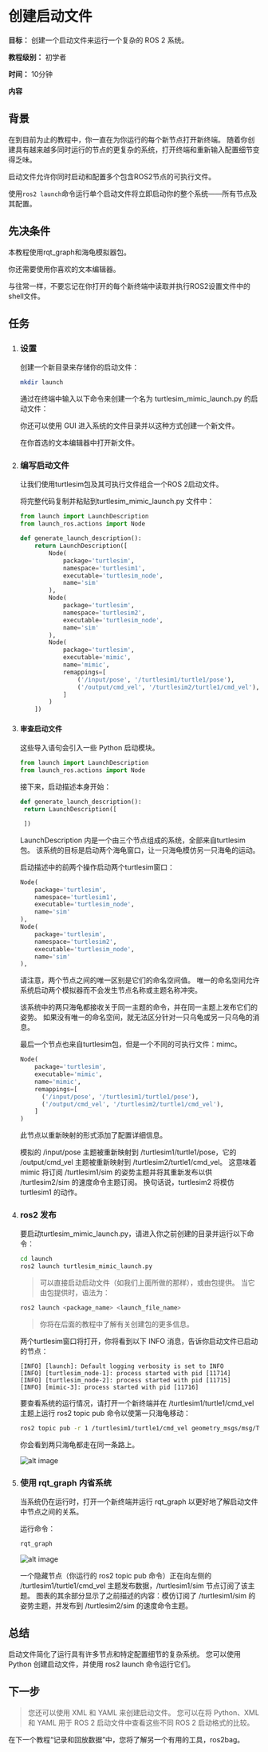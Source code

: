 # 创建启动文件



**目标：** 创建一个启动文件来运行一个复杂的 ROS 2 系统。

**教程级别：** 初学者

**时间：** 10分钟

**内容**



## 背景
  
  在到目前为止的教程中，你一直在为你运行的每个新节点打开新终端。 
  随着你创建具有越来越多同时运行的节点的更复杂的系统，打开终端和重新输入配置细节变得乏味。

  启动文件允许你同时启动和配置多个包含ROS2节点的可执行文件。

  使用```ros2 launch```命令运行单个启动文件将立即启动你的整个系统——所有节点及其配置。
  
  
  
  
## 先决条件
  
  本教程使用rqt_graph和海龟模拟器包。

  你还需要使用你喜欢的文本编辑器。

  与往常一样，不要忘记在你打开的每个新终端中读取并执行ROS2设置文件中的shell文件。
  
  
  
  
## 任务

1. ### 设置

    创建一个新目录来存储你的启动文件：

    ```bash
    mkdir launch
    ```

    通过在终端中输入以下命令来创建一个名为 turtlesim_mimic_launch.py 的启动文件：

    你还可以使用 GUI 进入系统的文件目录并以这种方式创建一个新文件。

    在你首选的文本编辑器中打开新文件。




2. ### 编写启动文件

    让我们使用turtlesim包及其可执行文件组合一个ROS 2启动文件。

    将完整代码复制并粘贴到turtlesim_mimic_launch.py 文件中：

    ```python
    from launch import LaunchDescription
    from launch_ros.actions import Node

    def generate_launch_description():
        return LaunchDescription([
            Node(
                package='turtlesim',
                namespace='turtlesim1',
                executable='turtlesim_node',
                name='sim'
            ),
            Node(
                package='turtlesim',
                namespace='turtlesim2',
                executable='turtlesim_node',
                name='sim'
            ),
            Node(
                package='turtlesim',
                executable='mimic',
                name='mimic',
                remappings=[
                    ('/input/pose', '/turtlesim1/turtle1/pose'),
                    ('/output/cmd_vel', '/turtlesim2/turtle1/cmd_vel'),
                ]
            )
        ])
    ```



  1. #### 审查启动文件

      这些导入语句会引入一些 Python 启动模块。

      ```python
      from launch import LaunchDescription
      from launch_ros.actions import Node
      ```
      
      接下来，启动描述本身开始：
      
      ```python
      def generate_launch_description():
       return LaunchDescription([

       ])
      ```
      
      LaunchDescription 内是一个由三个节点组成的系统，全部来自turtlesim 包。 
      该系统的目标是启动两个海龟窗口，让一只海龟模仿另一只海龟的运动。

      启动描述中的前两个操作启动两个turtlesim窗口：
      
      ```python
      Node(
          package='turtlesim',
          namespace='turtlesim1',
          executable='turtlesim_node',
          name='sim'
      ),
      Node(
          package='turtlesim',
          namespace='turtlesim2',
          executable='turtlesim_node',
          name='sim'
      ),
      ```
      
      请注意，两个节点之间的唯一区别是它们的命名空间值。 
      唯一的命名空间允许系统启动两个模拟器而不会发生节点名称或主题名称冲突。

      该系统中的两只海龟都接收关于同一主题的命令，并在同一主题上发布它们的姿势。
      如果没有唯一的命名空间，就无法区分针对一只乌龟或另一只乌龟的消息。

      最后一个节点也来自turtlesim包，但是一个不同的可执行文件：mimc。
      
      ```python
      Node(
          package='turtlesim',
          executable='mimic',
          name='mimic',
          remappings=[
            ('/input/pose', '/turtlesim1/turtle1/pose'),
            ('/output/cmd_vel', '/turtlesim2/turtle1/cmd_vel'),
          ]
      )
      ```
      
      此节点以重新映射的形式添加了配置详细信息。

      模拟的 /input/pose 主题被重新映射到 /turtlesim1/turtle1/pose，它的 /output/cmd_vel 主题被重新映射到 /turtlesim2/turtle1/cmd_vel。 
      这意味着 mimic 将订阅 /turtlesim1/sim 的姿势主题并将其重新发布以供 /turtlesim2/sim 的速度命令主题订阅。 
      换句话说，turtlesim2 将模仿turtlesim1 的动作。



3. ### ros2 发布

    要启动turtlesim_mimic_launch.py，请进入你之前创建的目录并运行以下命令：
    
    ```bash
    cd launch
    ros2 launch turtlesim_mimic_launch.py
    ```
    
    > 可以直接启动启动文件（如我们上面所做的那样），或由包提供。 
    > 当它由包提供时，语法为：

    ```bash
    ros2 launch <package_name> <launch_file_name>
    ```
    
    > 你将在后面的教程中了解有关创建包的更多信息。
    
    
    两个turtlesim窗口将打开，你将看到以下 INFO 消息，告诉你启动文件已启动的节点：
    
    ```
    [INFO] [launch]: Default logging verbosity is set to INFO
    [INFO] [turtlesim_node-1]: process started with pid [11714]
    [INFO] [turtlesim_node-2]: process started with pid [11715]
    [INFO] [mimic-3]: process started with pid [11716]
    ```

    要查看系统的运行情况，请打开一个新终端并在 /turtlesim1/turtle1/cmd_vel 主题上运行 ros2 topic pub 命令以使第一只海龟移动：
    
    ```bash
    ros2 topic pub -r 1 /turtlesim1/turtle1/cmd_vel geometry_msgs/msg/Twist "{linear: {x: 2.0, y: 0.0, z: 0.0}, angular: {x: 0.0, y: 0.0, z: -1.8}}"
    ```
    
    你会看到两只海龟都走在同一条路上。
    
    ![alt image](http://docs.ros.org/en/galactic/_images/mimic.png)
  


4. ### 使用 rqt_graph 内省系统

    当系统仍在运行时，打开一个新终端并运行 rqt_graph 以更好地了解启动文件中节点之间的关系。

    运行命令：
    
    ```bash
    rqt_graph
    ```
    
    ![alt image](http://docs.ros.org/en/galactic/_images/mimic_graph.png)
    
    一个隐藏节点（你运行的 ros2 topic pub 命令）正在向左侧的 /turtlesim1/turtle1/cmd_vel 主题发布数据，/turtlesim1/sim 节点订阅了该主题。 
    图表的其余部分显示了之前描述的内容：模仿订阅了 /turtlesim1/sim 的姿势主题，并发布到 /turtlesim2/sim 的速度命令主题。


## 总结

  启动文件简化了运行具有许多节点和特定配置细节的复杂系统。 您可以使用 Python 创建启动文件，并使用 ros2 launch 命令运行它们。



## 下一步

  > 您还可以使用 XML 和 YAML 来创建启动文件。 
  > 您可以在将 Python、XML 和 YAML 用于 ROS 2 启动文件中查看这些不同 ROS 2 启动格式的比较。

  在下一个教程“记录和回放数据”中，您将了解另一个有用的工具，ros2bag。
